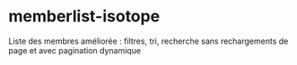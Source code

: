 # memberlist-isotope
Liste des membres améliorée : filtres, tri, recherche sans rechargements de page et avec pagination dynamique
